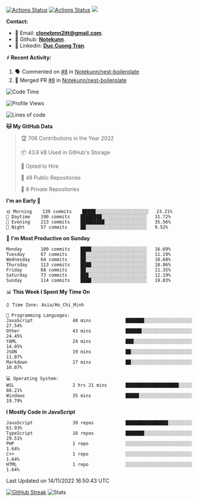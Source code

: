 [![Actions Status](https://github.com/Notekunn/Notekunn/workflows/wakatime-stats/badge.svg)](https://github.com/Notekunn/Notekunn/actions)
[![Actions Status](https://github.com/Notekunn/Notekunn/workflows/update-gh-activity/badge.svg)](https://github.com/Notekunn/Notekunn/actions)
![](https://visitor-badge.glitch.me/badge?page_id=notekunn.notekunn)

<!--![Notekunn](https://count.getloli.com/get/@notekunn)-->

<!--![Meme](https://media1.tenor.com/images/1c6140897565e34a4e98f618e220dc0d/tenor.gif)-->

<!--![Personal npm card](https://i.imgur.com/mi8nZo1.png)-->

**Contact:**

- 🐍 Email: **[clonebmn2itt@gmail.com](mailto:clonebmn2itt@gmail.com)**.
- 🐬 Github: **[Notekunn](https://github.com/Notekunn)**.
- 🐬 Linkedin: **[Duc Cuong Tran](https://www.linkedin.com/in/notekunn/)**.

**:zap: Recent Activity:**

<!--START_SECTION:activity-->
1. 🗣 Commented on [#8](https://github.com/Notekunn/nest-boilerplate/issues/8) in [Notekunn/nest-boilerplate](https://github.com/Notekunn/nest-boilerplate)
2. 🎉 Merged PR [#8](https://github.com/Notekunn/nest-boilerplate/pull/8) in [Notekunn/nest-boilerplate](https://github.com/Notekunn/nest-boilerplate)
<!--END_SECTION:activity-->

<!--START_SECTION:waka-->
![Code Time](http://img.shields.io/badge/Code%20Time-2%2C273%20hrs%2012%20mins-blue)

![Profile Views](http://img.shields.io/badge/Profile%20Views-10-blue)

![Lines of code](https://img.shields.io/badge/From%20Hello%20World%20I%27ve%20Written-350%20Thousand%20lines%20of%20code-blue)

**🐱 My GitHub Data** 

> 🏆 706 Contributions in the Year 2022
 > 
> 📦 43.6 kB Used in GitHub's Storage 
 > 
> 💼 Opted to Hire
 > 
> 📜 48 Public Repositories 
 > 
> 🔑 8 Private Repositories  
 > 
**I'm an Early 🐤** 

```text
🌞 Morning    139 commits    █████░░░░░░░░░░░░░░░░░░░░   23.21% 
🌆 Daytime    190 commits    ████████░░░░░░░░░░░░░░░░░   31.72% 
🌃 Evening    213 commits    █████████░░░░░░░░░░░░░░░░   35.56% 
🌙 Night      57 commits     ██░░░░░░░░░░░░░░░░░░░░░░░   9.52%

```
📅 **I'm Most Productive on Sunday** 

```text
Monday       100 commits    ████░░░░░░░░░░░░░░░░░░░░░   16.69% 
Tuesday      67 commits     ██░░░░░░░░░░░░░░░░░░░░░░░   11.19% 
Wednesday    64 commits     ██░░░░░░░░░░░░░░░░░░░░░░░   10.68% 
Thursday     113 commits    ████░░░░░░░░░░░░░░░░░░░░░   18.86% 
Friday       68 commits     ██░░░░░░░░░░░░░░░░░░░░░░░   11.35% 
Saturday     73 commits     ███░░░░░░░░░░░░░░░░░░░░░░   12.19% 
Sunday       114 commits    ████░░░░░░░░░░░░░░░░░░░░░   19.03%

```


📊 **This Week I Spent My Time On** 

```text
⌚︎ Time Zone: Asia/Ho_Chi_Minh

💬 Programming Languages: 
JavaScript               48 mins             ███████░░░░░░░░░░░░░░░░░░   27.54% 
Other                    43 mins             ██████░░░░░░░░░░░░░░░░░░░   24.45% 
YAML                     24 mins             ███░░░░░░░░░░░░░░░░░░░░░░   14.05% 
JSON                     19 mins             ██░░░░░░░░░░░░░░░░░░░░░░░   11.07% 
Markdown                 17 mins             ██░░░░░░░░░░░░░░░░░░░░░░░   10.07%

💻 Operating System: 
WSL                      2 hrs 21 mins       ████████████████████░░░░░   80.21% 
Windows                  35 mins             █████░░░░░░░░░░░░░░░░░░░░   19.79%

```

**I Mostly Code in JavaScript** 

```text
JavaScript               39 repos            ████████████████░░░░░░░░░   63.93% 
TypeScript               18 repos            ███████░░░░░░░░░░░░░░░░░░   29.51% 
PHP                      1 repo              ░░░░░░░░░░░░░░░░░░░░░░░░░   1.64% 
C++                      1 repo              ░░░░░░░░░░░░░░░░░░░░░░░░░   1.64% 
HTML                     1 repo              ░░░░░░░░░░░░░░░░░░░░░░░░░   1.64%

```



 Last Updated on 14/11/2022 16:50:43 UTC
<!--END_SECTION:waka-->
<!--START_SECTION:random-qoutes-->
<!--END_SECTION:random-qoutes-->

[![GitHub Streak](http://github-readme-streak-stats.herokuapp.com?user=notekunn&theme=radical&date_format=j%2Fn%5B%2FY%5D)](https://git.io/streak-stats)
![Stats](https://github-readme-stats.vercel.app/api?username=notekunn&show_icons=true&theme=radical&count_private=true)



